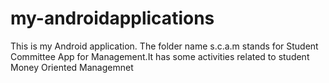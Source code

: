 # my-androidapplications
This is my Android application. The folder name s.c.a.m stands for Student Committee App for Management.It has some activities related to student Money Oriented Managemnet
